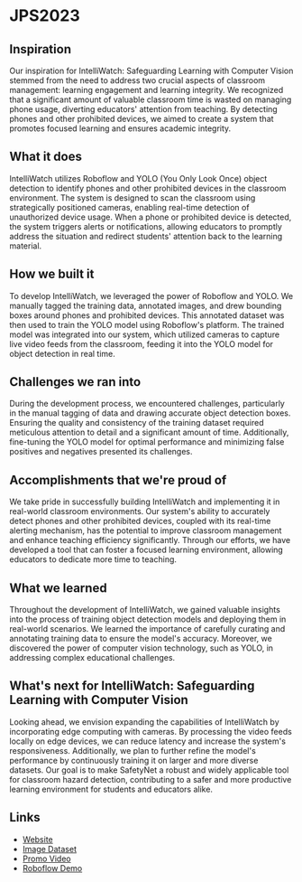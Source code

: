 # JPS2023

## Inspiration

Our inspiration for IntelliWatch: Safeguarding Learning with Computer Vision stemmed from the need to address two crucial aspects of classroom management: learning engagement and learning integrity. We recognized that a significant amount of valuable classroom time is wasted on managing phone usage, diverting educators' attention from teaching. By detecting phones and other prohibited devices, we aimed to create a system that promotes focused learning and ensures academic integrity.

## What it does

IntelliWatch utilizes Roboflow and YOLO (You Only Look Once) object detection to identify phones and other prohibited devices in the classroom environment. The system is designed to scan the classroom using strategically positioned cameras, enabling real-time detection of unauthorized device usage. When a phone or prohibited device is detected, the system triggers alerts or notifications, allowing educators to promptly address the situation and redirect students' attention back to the learning material.

## How we built it

To develop IntelliWatch, we leveraged the power of Roboflow and YOLO. We manually tagged the training data, annotated images, and drew bounding boxes around phones and prohibited devices. This annotated dataset was then used to train the YOLO model using Roboflow's platform. The trained model was integrated into our system, which utilized cameras to capture live video feeds from the classroom, feeding it into the YOLO model for object detection in real time.

## Challenges we ran into

During the development process, we encountered challenges, particularly in the manual tagging of data and drawing accurate object detection boxes. Ensuring the quality and consistency of the training dataset required meticulous attention to detail and a significant amount of time. Additionally, fine-tuning the YOLO model for optimal performance and minimizing false positives and negatives presented its challenges.

## Accomplishments that we're proud of

We take pride in successfully building IntelliWatch and implementing it in real-world classroom environments. Our system's ability to accurately detect phones and other prohibited devices, coupled with its real-time alerting mechanism, has the potential to improve classroom management and enhance teaching efficiency significantly. Through our efforts, we have developed a tool that can foster a focused learning environment, allowing educators to dedicate more time to teaching.

## What we learned

Throughout the development of IntelliWatch, we gained valuable insights into the process of training object detection models and deploying them in real-world scenarios. We learned the importance of carefully curating and annotating training data to ensure the model's accuracy. Moreover, we discovered the power of computer vision technology, such as YOLO, in addressing complex educational challenges.

## What's next for IntelliWatch: Safeguarding Learning with Computer Vision

Looking ahead, we envision expanding the capabilities of IntelliWatch by incorporating edge computing with cameras. By processing the video feeds locally on edge devices, we can reduce latency and increase the system's responsiveness. Additionally, we plan to further refine the model's performance by continuously training it on larger and more diverse datasets. Our goal is to make SafetyNet a robust and widely applicable tool for classroom hazard detection, contributing to a safer and more productive learning environment for students and educators alike.

## Links

- [Website](https://eamorebel.github.io/JPS2023/index.html)
- [Image Dataset](https://universe.roboflow.com/university-of-north-texas-towap/mobile-phone-detection-in-school-enviroments/dataset/4)
- [Promo Video](https://youtube.com/shorts/NgGX7Fa_VBY?feature=share)
- [Roboflow Demo](https://demo.roboflow.com/mobile-phone-detection-in-school-enviroments/4?publishable_key=rf_A6mo3q77HZP47Qtx9dTkzLUmnVA3)

